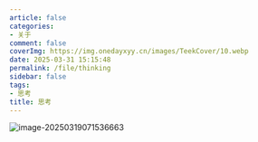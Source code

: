 ```yaml
---
article: false
categories:
- 关于
comment: false
coverImg: https://img.onedayxyy.cn/images/TeekCover/10.webp
date: 2025-03-31 15:15:48
permalink: /file/thinking
sidebar: false
tags:
- 思考
title: 思考
---
```

![image-20250319071536663](https://img.onedayxyy.cn/images/image-20250319071536663.png)